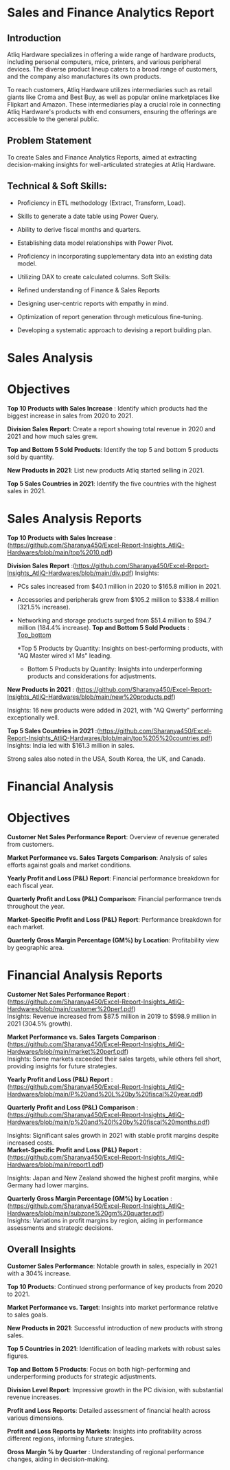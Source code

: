# Sales and Finance Analytics Report
## Introduction
Atliq Hardware specializes in offering a wide range of hardware products, including personal computers, mice, printers, and various peripheral devices. The diverse product lineup caters to a broad range of customers, and the company also manufactures its own products.

To reach customers, Atliq Hardware utilizes intermediaries such as retail giants like Croma and Best Buy, as well as popular online marketplaces like Flipkart and Amazon. These intermediaries play a crucial role in connecting Atliq Hardware's products with end consumers, ensuring the offerings are accessible to the general public.
 ## Problem Statement
 To create Sales and Finance Analytics Reports, aimed at extracting decision-making insights for well-articulated strategies at Atliq Hardware.

## Technical & Soft Skills:
* Proficiency in ETL methodology (Extract, Transform, Load).
* Skills to generate a date table using Power Query.
* Ability to derive fiscal months and quarters.
* Establishing data model relationships with Power Pivot.
* Proficiency in incorporating supplementary data into an existing data model.
* Utilizing DAX to create calculated columns.
Soft Skills:

* Refined understanding of Finance & Sales Reports
* Designing user-centric reports with empathy in mind.
* Optimization of report generation through meticulous fine-tuning.
* Developing a systematic approach to devising a report building plan.

# Sales Analysis
# Objectives
**Top 10 Products with Sales Increase** : Identify which products had the biggest increase in sales from 2020 to 2021.  

**Division Sales Report**: Create a report showing total revenue in 2020 and 2021 and how much sales grew.  

**Top and Bottom 5 Sold Products**: Identify the top 5 and bottom 5 products sold by quantity. 

**New Products in 2021**: List new products Atliq started selling in 2021.  

**Top 5 Sales Countries in 2021**: Identify the five countries with the highest sales in 2021.

# Sales Analysis Reports
**Top 10 Products with Sales Increase** : (https://github.com/Sharanya450/Excel-Report-Insights_AtliQ-Hardwares/blob/main/top%2010.pdf)  

**Division Sales Report** :(https://github.com/Sharanya450/Excel-Report-Insights_AtliQ-Hardwares/blob/main/div.pdf)
Insights:
* PCs sales increased from $40.1 million in 2020 to $165.8 million in 2021.
* Accessories and peripherals grew from $105.2 million to $338.4 million (321.5% increase).
* Networking and storage products surged from $51.4 million to $94.7 million (184.4% increase).
**Top and Bottom 5 Sold Products** : [Top_bottom](https://github.com/Sharanya450/Excel-Report-Insights_AtliQ-Hardwares/blob/main/top%205%20bottom%205.pdf)
  
  *Top 5 Products by Quantity: Insights on best-performing products, with "AQ Master wired x1 Ms" leading.
  * Bottom 5 Products by Quantity: Insights into underperforming products and considerations for adjustments.
    
**New Products in 2021** : (https://github.com/Sharanya450/Excel-Report-Insights_AtliQ-Hardwares/blob/main/new%20products.pdf)   

Insights: 16 new products were added in 2021, with "AQ Qwerty" performing exceptionally well.  

**Top 5 Sales Countries in 2021** :(https://github.com/Sharanya450/Excel-Report-Insights_AtliQ-Hardwares/blob/main/top%205%20countries.pdf)  
Insights:
India led with $161.3 million in sales.  

Strong sales also noted in the USA, South Korea, the UK, and Canada.  

# Financial Analysis

# Objectives
**Customer Net Sales Performance Report**: Overview of revenue generated from customers.  

**Market Performance vs. Sales Targets Comparison**: Analysis of sales efforts against goals and market conditions.  

**Yearly Profit and Loss (P&L) Report**: Financial performance breakdown for each fiscal year.  

**Quarterly Profit and Loss (P&L) Comparison**: Financial performance trends throughout the year.  

**Market-Specific Profit and Loss (P&L) Report**: Performance breakdown for each market.  

**Quarterly Gross Margin Percentage (GM%) by Location**: Profitability view by geographic area.
  
# Financial Analysis Reports

**Customer Net Sales Performance Report** : (https://github.com/Sharanya450/Excel-Report-Insights_AtliQ-Hardwares/blob/main/customer%20perf.pdf)  
Insights: Revenue increased from $87.5 million in 2019 to $598.9 million in 2021 (304.5% growth).  

**Market Performance vs. Sales Targets Comparison** : (https://github.com/Sharanya450/Excel-Report-Insights_AtliQ-Hardwares/blob/main/market%20perf.pdf)  
Insights: Some markets exceeded their sales targets, while others fell short, providing insights for future strategies.  

 **Yearly Profit and Loss (P&L) Report** : (https://github.com/Sharanya450/Excel-Report-Insights_AtliQ-Hardwares/blob/main/P%20and%20L%20by%20fiscal%20year.pdf) 
 
 **Quarterly Profit and Loss (P&L) Comparison**  : (https://github.com/Sharanya450/Excel-Report-Insights_AtliQ-Hardwares/blob/main/p%20and%20l%20by%20fiscal%20months.pdf)  

 Insights: Significant sales growth in 2021 with stable profit margins despite increased costs.  
  **Market-Specific Profit and Loss (P&L) Report** : (https://github.com/Sharanya450/Excel-Report-Insights_AtliQ-Hardwares/blob/main/report1.pdf)  

   Insights: Japan and New Zealand showed the highest profit margins, while Germany had lower margins.  

   **Quarterly Gross Margin Percentage (GM%) by Location** : (https://github.com/Sharanya450/Excel-Report-Insights_AtliQ-Hardwares/blob/main/subzone%20gm%20quarter.pdf)  
   Insights: Variations in profit margins by region, aiding in performance assessments and strategic decisions.  

   ## Overall Insights

**Customer Sales Performance**: Notable growth in sales, especially in 2021 with a 304% increase.  

**Top 10 Products**: Continued strong performance of key products from 2020 to 2021.  

**Market Performance vs. Target**: Insights into market performance relative to sales goals.  

**New Products in 2021**: Successful introduction of new products with strong sales.  

**Top 5 Countries in 2021**: Identification of leading markets with robust sales figures.  

**Top and Bottom 5 Products**: Focus on both high-performing and underperforming products for strategic adjustments.  

**Division Level Report**: Impressive growth in the PC division, with substantial revenue increases.  

**Profit and Loss Reports**: Detailed assessment of financial health across various dimensions.  

**Profit and Loss Reports by Markets**: Insights into profitability across different regions, informing future strategies.  

**Gross Margin % by Quarter** : Understanding of regional performance changes, aiding in decision-making.

